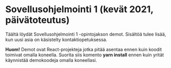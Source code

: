 # Sovellusohjelmointi 1 (kevät 2021, päivätoteutus)
Täältä löydät Sovellusohjelmointi 1 -opintojakson demot. Sisältöä tulee lisää, kun uusi asia on käsistelty kontaktiopetuksessa.

__Huom!__ Demot ovat React-projekteja jotka pitää asentaa ennen kuin koodit toimivat omalla koneella. Suorita siis komento __yarn install__ ennen kuin yrität käynnistää demokoodeja omalla koneellasi.